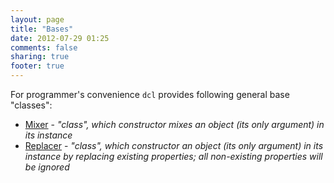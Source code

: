 ```yaml
---
layout: page
title: "Bases"
date: 2012-07-29 01:25
comments: false
sharing: true
footer: true
---
```


For programmer's convenience `dcl` provides following general base "classes":

* [Mixer](/docs/bases/mixer) - *"class", which constructor mixes an object (its only argument) in its instance*
* [Replacer](/docs/bases/replacer) - *"class", which constructor an object (its only argument) in its instance by
  replacing existing properties; all non-existing properties will be ignored*
